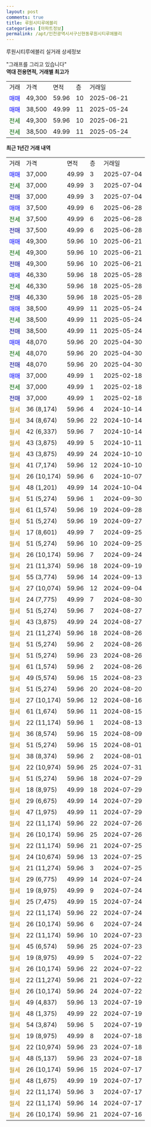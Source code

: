 ```yaml
---
layout: post
comments: true
title: 루원시티루에블리
categories: [아파트정보]
permalink: /apt/인천광역시서구신현동루원시티루에블리
---
```


루원시티루에블리 실거래 상세정보

<script type="text/javascript">
  google.charts.load('current', {'packages':['line', 'corechart']});
  google.charts.setOnLoadCallback(drawChart);

  function drawChart() {
    var data = new google.visualization.DataTable();
    data.addColumn('date', '거래일');
    data.addColumn('number', "매매");
    data.addColumn('number', "전세");
    data.addColumn('number', "전매");

    data.addRows([[new Date(Date.parse("2025-07-04")), 37000, null, null], [new Date(Date.parse("2025-07-04")), null, 37000, null], [new Date(Date.parse("2025-07-04")), null, null, 37000], [new Date(Date.parse("2025-06-28")), 37500, null, null], [new Date(Date.parse("2025-06-28")), null, 37500, null], [new Date(Date.parse("2025-06-28")), null, null, 37500], [new Date(Date.parse("2025-06-21")), 49300, null, null], [new Date(Date.parse("2025-06-21")), null, 49300, null], [new Date(Date.parse("2025-06-21")), null, null, 49300], [new Date(Date.parse("2025-05-28")), 46330, null, null], [new Date(Date.parse("2025-05-28")), null, 46330, null], [new Date(Date.parse("2025-05-28")), null, null, 46330], [new Date(Date.parse("2025-05-24")), 38500, null, null], [new Date(Date.parse("2025-05-24")), null, 38500, null], [new Date(Date.parse("2025-05-24")), null, null, 38500], [new Date(Date.parse("2025-04-30")), 48070, null, null], [new Date(Date.parse("2025-04-30")), null, 48070, null], [new Date(Date.parse("2025-04-30")), null, null, 48070], [new Date(Date.parse("2025-02-18")), 37000, null, null], [new Date(Date.parse("2025-02-18")), null, 37000, null], [new Date(Date.parse("2025-02-18")), null, null, 37000], [new Date(Date.parse("2024-10-14")), null, null, null], [new Date(Date.parse("2024-10-14")), null, null, null], [new Date(Date.parse("2024-10-14")), null, null, null], [new Date(Date.parse("2024-10-11")), null, null, null], [new Date(Date.parse("2024-10-10")), null, null, null], [new Date(Date.parse("2024-10-10")), null, null, null], [new Date(Date.parse("2024-10-07")), null, null, null], [new Date(Date.parse("2024-10-04")), null, null, null], [new Date(Date.parse("2024-09-30")), null, null, null], [new Date(Date.parse("2024-09-28")), null, null, null], [new Date(Date.parse("2024-09-27")), null, null, null], [new Date(Date.parse("2024-09-25")), null, null, null], [new Date(Date.parse("2024-09-25")), null, null, null], [new Date(Date.parse("2024-09-24")), null, null, null], [new Date(Date.parse("2024-09-19")), null, null, null], [new Date(Date.parse("2024-09-13")), null, null, null], [new Date(Date.parse("2024-09-04")), null, null, null], [new Date(Date.parse("2024-08-30")), null, null, null], [new Date(Date.parse("2024-08-27")), null, null, null], [new Date(Date.parse("2024-08-27")), null, null, null], [new Date(Date.parse("2024-08-26")), null, null, null], [new Date(Date.parse("2024-08-26")), null, null, null], [new Date(Date.parse("2024-08-26")), null, null, null], [new Date(Date.parse("2024-08-26")), null, null, null], [new Date(Date.parse("2024-08-23")), null, null, null], [new Date(Date.parse("2024-08-20")), null, null, null], [new Date(Date.parse("2024-08-16")), null, null, null], [new Date(Date.parse("2024-08-15")), null, null, null], [new Date(Date.parse("2024-08-13")), null, null, null], [new Date(Date.parse("2024-08-09")), null, null, null], [new Date(Date.parse("2024-08-01")), null, null, null], [new Date(Date.parse("2024-08-01")), null, null, null], [new Date(Date.parse("2024-07-31")), null, null, null], [new Date(Date.parse("2024-07-29")), null, null, null], [new Date(Date.parse("2024-07-29")), null, null, null], [new Date(Date.parse("2024-07-29")), null, null, null], [new Date(Date.parse("2024-07-29")), null, null, null], [new Date(Date.parse("2024-07-26")), null, null, null], [new Date(Date.parse("2024-07-26")), null, null, null], [new Date(Date.parse("2024-07-25")), null, null, null], [new Date(Date.parse("2024-07-25")), null, null, null], [new Date(Date.parse("2024-07-25")), null, null, null], [new Date(Date.parse("2024-07-24")), null, null, null], [new Date(Date.parse("2024-07-24")), null, null, null], [new Date(Date.parse("2024-07-24")), null, null, null], [new Date(Date.parse("2024-07-24")), null, null, null], [new Date(Date.parse("2024-07-24")), null, null, null], [new Date(Date.parse("2024-07-23")), null, null, null], [new Date(Date.parse("2024-07-23")), null, null, null], [new Date(Date.parse("2024-07-22")), null, null, null], [new Date(Date.parse("2024-07-22")), null, null, null], [new Date(Date.parse("2024-07-22")), null, null, null], [new Date(Date.parse("2024-07-22")), null, null, null], [new Date(Date.parse("2024-07-19")), null, null, null], [new Date(Date.parse("2024-07-19")), null, null, null], [new Date(Date.parse("2024-07-19")), null, null, null], [new Date(Date.parse("2024-07-18")), null, null, null], [new Date(Date.parse("2024-07-18")), null, null, null], [new Date(Date.parse("2024-07-18")), null, null, null], [new Date(Date.parse("2024-07-17")), null, null, null], [new Date(Date.parse("2024-07-17")), null, null, null], [new Date(Date.parse("2024-07-17")), null, null, null], [new Date(Date.parse("2024-07-17")), null, null, null], [new Date(Date.parse("2024-07-16")), null, null, null]]);

    var options = {
      hAxis: {
        format: 'yyyy/MM/dd'
      },    
      lineWidth: 0,
      pointsVisible: true,    
      title: '최근 1년간 유형별 실거래가 분포',
      legend: { position: 'bottom' }
    };

    var formatter = new google.visualization.NumberFormat({pattern:'###,###'} );
    formatter.format(data, 1);
    formatter.format(data, 2);
    
    setTimeout(function() {
        var chart = new google.visualization.LineChart(document.getElementById('columnchart_material'));
        chart.draw(data, (options));
        document.getElementById('loading').style.display = 'none';
    }, 200);
  }
</script>


<div id="loading" style="z-index:20; display: block; margin-left: 0px">"그래프를 그리고 있습니다"</div>
<div id="columnchart_material" style="width: 95%; margin-left: 0px; display: block"></div>
<!-- contents start -->
<b>역대 전용면적, 거래별 최고가</b>
<table class="sortable">
    <tr>
      <td>거래</td>
      <td>가격</td>
      <td>면적</td>
      <td>층</td>
      <td>거래일</td>
    </tr>
        <tr>
          <td><a style="color: blue">매매</a></td>
          <td>49,300</td>
          <td>59.96</td>
          <td>10</td>
          <td>2025-06-21</td>
        </tr>            <tr>
          <td><a style="color: blue">매매</a></td>
          <td>38,500</td>
          <td>49.99</td>
          <td>11</td>
          <td>2025-05-24</td>
        </tr>        
        <tr>
              <td><a style="color: darkgreen">전세</a></td>
              <td>49,300</td>
              <td>59.96</td>
              <td>10</td>
              <td>2025-06-21</td>
            </tr>            <tr>
              <td><a style="color: darkgreen">전세</a></td>
              <td>38,500</td>
              <td>49.99</td>
              <td>11</td>
              <td>2025-05-24</td>
            </tr>        
    
</table>

<b>최근 1년간 거래 내역</b>

<table class="sortable">
    <tr>
      <td>거래</td>
      <td>가격</td>
      <td>면적</td>
      <td>층</td>
      <td>거래일</td>
    </tr>
    <tr>
      <td><a style="color: blue">매매</a></td>
      <td>37,000</td>
      <td>49.99</td>
      <td>3</td>
      <td>2025-07-04</td>
    </tr>          <tr>
      <td><a style="color: darkgreen">전세</a></td>
      <td>37,000</td>
      <td>49.99</td>
      <td>3</td>
      <td>2025-07-04</td>
    </tr>          <tr>
      <td><a style="color: darkblue">전매</a></td>
      <td>37,000</td>
      <td>49.99</td>
      <td>3</td>
      <td>2025-07-04</td>
    </tr>          <tr>
      <td><a style="color: blue">매매</a></td>
      <td>37,500</td>
      <td>49.99</td>
      <td>6</td>
      <td>2025-06-28</td>
    </tr>          <tr>
      <td><a style="color: darkgreen">전세</a></td>
      <td>37,500</td>
      <td>49.99</td>
      <td>6</td>
      <td>2025-06-28</td>
    </tr>          <tr>
      <td><a style="color: darkblue">전매</a></td>
      <td>37,500</td>
      <td>49.99</td>
      <td>6</td>
      <td>2025-06-28</td>
    </tr>          <tr>
      <td><a style="color: blue">매매</a></td>
      <td>49,300</td>
      <td>59.96</td>
      <td>10</td>
      <td>2025-06-21</td>
    </tr>          <tr>
      <td><a style="color: darkgreen">전세</a></td>
      <td>49,300</td>
      <td>59.96</td>
      <td>10</td>
      <td>2025-06-21</td>
    </tr>          <tr>
      <td><a style="color: darkblue">전매</a></td>
      <td>49,300</td>
      <td>59.96</td>
      <td>10</td>
      <td>2025-06-21</td>
    </tr>          <tr>
      <td><a style="color: blue">매매</a></td>
      <td>46,330</td>
      <td>59.96</td>
      <td>18</td>
      <td>2025-05-28</td>
    </tr>          <tr>
      <td><a style="color: darkgreen">전세</a></td>
      <td>46,330</td>
      <td>59.96</td>
      <td>18</td>
      <td>2025-05-28</td>
    </tr>          <tr>
      <td><a style="color: darkblue">전매</a></td>
      <td>46,330</td>
      <td>59.96</td>
      <td>18</td>
      <td>2025-05-28</td>
    </tr>          <tr>
      <td><a style="color: blue">매매</a></td>
      <td>38,500</td>
      <td>49.99</td>
      <td>11</td>
      <td>2025-05-24</td>
    </tr>          <tr>
      <td><a style="color: darkgreen">전세</a></td>
      <td>38,500</td>
      <td>49.99</td>
      <td>11</td>
      <td>2025-05-24</td>
    </tr>          <tr>
      <td><a style="color: darkblue">전매</a></td>
      <td>38,500</td>
      <td>49.99</td>
      <td>11</td>
      <td>2025-05-24</td>
    </tr>          <tr>
      <td><a style="color: blue">매매</a></td>
      <td>48,070</td>
      <td>59.96</td>
      <td>20</td>
      <td>2025-04-30</td>
    </tr>          <tr>
      <td><a style="color: darkgreen">전세</a></td>
      <td>48,070</td>
      <td>59.96</td>
      <td>20</td>
      <td>2025-04-30</td>
    </tr>          <tr>
      <td><a style="color: darkblue">전매</a></td>
      <td>48,070</td>
      <td>59.96</td>
      <td>20</td>
      <td>2025-04-30</td>
    </tr>          <tr>
      <td><a style="color: blue">매매</a></td>
      <td>37,000</td>
      <td>49.99</td>
      <td>1</td>
      <td>2025-02-18</td>
    </tr>          <tr>
      <td><a style="color: darkgreen">전세</a></td>
      <td>37,000</td>
      <td>49.99</td>
      <td>1</td>
      <td>2025-02-18</td>
    </tr>          <tr>
      <td><a style="color: darkblue">전매</a></td>
      <td>37,000</td>
      <td>49.99</td>
      <td>1</td>
      <td>2025-02-18</td>
    </tr>          <tr>
      <td><a style="color: darkgoldenrod">월세</a></td>
      <td>36 (8,174)</td>
      <td>59.96</td>
      <td>4</td>
      <td>2024-10-14</td>
    </tr>          <tr>
      <td><a style="color: darkgoldenrod">월세</a></td>
      <td>34 (8,674)</td>
      <td>59.96</td>
      <td>22</td>
      <td>2024-10-14</td>
    </tr>          <tr>
      <td><a style="color: darkgoldenrod">월세</a></td>
      <td>42 (6,337)</td>
      <td>59.96</td>
      <td>7</td>
      <td>2024-10-14</td>
    </tr>          <tr>
      <td><a style="color: darkgoldenrod">월세</a></td>
      <td>43 (3,875)</td>
      <td>49.99</td>
      <td>5</td>
      <td>2024-10-11</td>
    </tr>          <tr>
      <td><a style="color: darkgoldenrod">월세</a></td>
      <td>43 (3,875)</td>
      <td>49.99</td>
      <td>24</td>
      <td>2024-10-10</td>
    </tr>          <tr>
      <td><a style="color: darkgoldenrod">월세</a></td>
      <td>41 (7,174)</td>
      <td>59.96</td>
      <td>12</td>
      <td>2024-10-10</td>
    </tr>          <tr>
      <td><a style="color: darkgoldenrod">월세</a></td>
      <td>26 (10,174)</td>
      <td>59.96</td>
      <td>6</td>
      <td>2024-10-07</td>
    </tr>          <tr>
      <td><a style="color: darkgoldenrod">월세</a></td>
      <td>48 (1,201)</td>
      <td>49.99</td>
      <td>14</td>
      <td>2024-10-04</td>
    </tr>          <tr>
      <td><a style="color: darkgoldenrod">월세</a></td>
      <td>51 (5,274)</td>
      <td>59.96</td>
      <td>1</td>
      <td>2024-09-30</td>
    </tr>          <tr>
      <td><a style="color: darkgoldenrod">월세</a></td>
      <td>61 (1,574)</td>
      <td>59.96</td>
      <td>19</td>
      <td>2024-09-28</td>
    </tr>          <tr>
      <td><a style="color: darkgoldenrod">월세</a></td>
      <td>51 (5,274)</td>
      <td>59.96</td>
      <td>19</td>
      <td>2024-09-27</td>
    </tr>          <tr>
      <td><a style="color: darkgoldenrod">월세</a></td>
      <td>17 (8,601)</td>
      <td>49.99</td>
      <td>7</td>
      <td>2024-09-25</td>
    </tr>          <tr>
      <td><a style="color: darkgoldenrod">월세</a></td>
      <td>51 (5,274)</td>
      <td>59.96</td>
      <td>10</td>
      <td>2024-09-25</td>
    </tr>          <tr>
      <td><a style="color: darkgoldenrod">월세</a></td>
      <td>26 (10,174)</td>
      <td>59.96</td>
      <td>7</td>
      <td>2024-09-24</td>
    </tr>          <tr>
      <td><a style="color: darkgoldenrod">월세</a></td>
      <td>21 (11,374)</td>
      <td>59.96</td>
      <td>18</td>
      <td>2024-09-19</td>
    </tr>          <tr>
      <td><a style="color: darkgoldenrod">월세</a></td>
      <td>55 (3,774)</td>
      <td>59.96</td>
      <td>14</td>
      <td>2024-09-13</td>
    </tr>          <tr>
      <td><a style="color: darkgoldenrod">월세</a></td>
      <td>27 (10,074)</td>
      <td>59.96</td>
      <td>12</td>
      <td>2024-09-04</td>
    </tr>          <tr>
      <td><a style="color: darkgoldenrod">월세</a></td>
      <td>24 (7,775)</td>
      <td>49.99</td>
      <td>7</td>
      <td>2024-08-30</td>
    </tr>          <tr>
      <td><a style="color: darkgoldenrod">월세</a></td>
      <td>51 (5,274)</td>
      <td>59.96</td>
      <td>7</td>
      <td>2024-08-27</td>
    </tr>          <tr>
      <td><a style="color: darkgoldenrod">월세</a></td>
      <td>43 (3,875)</td>
      <td>49.99</td>
      <td>24</td>
      <td>2024-08-27</td>
    </tr>          <tr>
      <td><a style="color: darkgoldenrod">월세</a></td>
      <td>21 (11,274)</td>
      <td>59.96</td>
      <td>18</td>
      <td>2024-08-26</td>
    </tr>          <tr>
      <td><a style="color: darkgoldenrod">월세</a></td>
      <td>51 (5,274)</td>
      <td>59.96</td>
      <td>2</td>
      <td>2024-08-26</td>
    </tr>          <tr>
      <td><a style="color: darkgoldenrod">월세</a></td>
      <td>51 (5,274)</td>
      <td>59.96</td>
      <td>23</td>
      <td>2024-08-26</td>
    </tr>          <tr>
      <td><a style="color: darkgoldenrod">월세</a></td>
      <td>61 (1,574)</td>
      <td>59.96</td>
      <td>2</td>
      <td>2024-08-26</td>
    </tr>          <tr>
      <td><a style="color: darkgoldenrod">월세</a></td>
      <td>49 (5,574)</td>
      <td>59.96</td>
      <td>15</td>
      <td>2024-08-23</td>
    </tr>          <tr>
      <td><a style="color: darkgoldenrod">월세</a></td>
      <td>51 (5,274)</td>
      <td>59.96</td>
      <td>20</td>
      <td>2024-08-20</td>
    </tr>          <tr>
      <td><a style="color: darkgoldenrod">월세</a></td>
      <td>27 (10,174)</td>
      <td>59.96</td>
      <td>12</td>
      <td>2024-08-16</td>
    </tr>          <tr>
      <td><a style="color: darkgoldenrod">월세</a></td>
      <td>61 (1,674)</td>
      <td>59.96</td>
      <td>11</td>
      <td>2024-08-15</td>
    </tr>          <tr>
      <td><a style="color: darkgoldenrod">월세</a></td>
      <td>22 (11,174)</td>
      <td>59.96</td>
      <td>1</td>
      <td>2024-08-13</td>
    </tr>          <tr>
      <td><a style="color: darkgoldenrod">월세</a></td>
      <td>36 (8,574)</td>
      <td>59.96</td>
      <td>15</td>
      <td>2024-08-09</td>
    </tr>          <tr>
      <td><a style="color: darkgoldenrod">월세</a></td>
      <td>51 (5,274)</td>
      <td>59.96</td>
      <td>15</td>
      <td>2024-08-01</td>
    </tr>          <tr>
      <td><a style="color: darkgoldenrod">월세</a></td>
      <td>38 (8,374)</td>
      <td>59.96</td>
      <td>2</td>
      <td>2024-08-01</td>
    </tr>          <tr>
      <td><a style="color: darkgoldenrod">월세</a></td>
      <td>22 (10,974)</td>
      <td>59.96</td>
      <td>25</td>
      <td>2024-07-31</td>
    </tr>          <tr>
      <td><a style="color: darkgoldenrod">월세</a></td>
      <td>51 (5,274)</td>
      <td>59.96</td>
      <td>18</td>
      <td>2024-07-29</td>
    </tr>          <tr>
      <td><a style="color: darkgoldenrod">월세</a></td>
      <td>18 (8,975)</td>
      <td>49.99</td>
      <td>18</td>
      <td>2024-07-29</td>
    </tr>          <tr>
      <td><a style="color: darkgoldenrod">월세</a></td>
      <td>29 (6,675)</td>
      <td>49.99</td>
      <td>14</td>
      <td>2024-07-29</td>
    </tr>          <tr>
      <td><a style="color: darkgoldenrod">월세</a></td>
      <td>47 (1,975)</td>
      <td>49.99</td>
      <td>11</td>
      <td>2024-07-29</td>
    </tr>          <tr>
      <td><a style="color: darkgoldenrod">월세</a></td>
      <td>22 (11,174)</td>
      <td>59.96</td>
      <td>22</td>
      <td>2024-07-26</td>
    </tr>          <tr>
      <td><a style="color: darkgoldenrod">월세</a></td>
      <td>26 (10,174)</td>
      <td>59.96</td>
      <td>25</td>
      <td>2024-07-26</td>
    </tr>          <tr>
      <td><a style="color: darkgoldenrod">월세</a></td>
      <td>22 (11,174)</td>
      <td>59.96</td>
      <td>21</td>
      <td>2024-07-25</td>
    </tr>          <tr>
      <td><a style="color: darkgoldenrod">월세</a></td>
      <td>24 (10,674)</td>
      <td>59.96</td>
      <td>13</td>
      <td>2024-07-25</td>
    </tr>          <tr>
      <td><a style="color: darkgoldenrod">월세</a></td>
      <td>21 (11,274)</td>
      <td>59.96</td>
      <td>3</td>
      <td>2024-07-25</td>
    </tr>          <tr>
      <td><a style="color: darkgoldenrod">월세</a></td>
      <td>29 (6,775)</td>
      <td>49.99</td>
      <td>14</td>
      <td>2024-07-24</td>
    </tr>          <tr>
      <td><a style="color: darkgoldenrod">월세</a></td>
      <td>19 (8,975)</td>
      <td>49.99</td>
      <td>9</td>
      <td>2024-07-24</td>
    </tr>          <tr>
      <td><a style="color: darkgoldenrod">월세</a></td>
      <td>25 (7,475)</td>
      <td>49.99</td>
      <td>15</td>
      <td>2024-07-24</td>
    </tr>          <tr>
      <td><a style="color: darkgoldenrod">월세</a></td>
      <td>22 (11,174)</td>
      <td>59.96</td>
      <td>22</td>
      <td>2024-07-24</td>
    </tr>          <tr>
      <td><a style="color: darkgoldenrod">월세</a></td>
      <td>26 (10,174)</td>
      <td>59.96</td>
      <td>6</td>
      <td>2024-07-24</td>
    </tr>          <tr>
      <td><a style="color: darkgoldenrod">월세</a></td>
      <td>22 (11,174)</td>
      <td>59.96</td>
      <td>10</td>
      <td>2024-07-23</td>
    </tr>          <tr>
      <td><a style="color: darkgoldenrod">월세</a></td>
      <td>45 (6,574)</td>
      <td>59.96</td>
      <td>25</td>
      <td>2024-07-23</td>
    </tr>          <tr>
      <td><a style="color: darkgoldenrod">월세</a></td>
      <td>19 (8,975)</td>
      <td>49.99</td>
      <td>5</td>
      <td>2024-07-22</td>
    </tr>          <tr>
      <td><a style="color: darkgoldenrod">월세</a></td>
      <td>26 (10,174)</td>
      <td>59.96</td>
      <td>22</td>
      <td>2024-07-22</td>
    </tr>          <tr>
      <td><a style="color: darkgoldenrod">월세</a></td>
      <td>22 (11,274)</td>
      <td>59.96</td>
      <td>21</td>
      <td>2024-07-22</td>
    </tr>          <tr>
      <td><a style="color: darkgoldenrod">월세</a></td>
      <td>26 (10,174)</td>
      <td>59.96</td>
      <td>24</td>
      <td>2024-07-22</td>
    </tr>          <tr>
      <td><a style="color: darkgoldenrod">월세</a></td>
      <td>49 (4,837)</td>
      <td>59.96</td>
      <td>13</td>
      <td>2024-07-19</td>
    </tr>          <tr>
      <td><a style="color: darkgoldenrod">월세</a></td>
      <td>48 (1,375)</td>
      <td>49.99</td>
      <td>22</td>
      <td>2024-07-19</td>
    </tr>          <tr>
      <td><a style="color: darkgoldenrod">월세</a></td>
      <td>54 (3,874)</td>
      <td>59.96</td>
      <td>5</td>
      <td>2024-07-19</td>
    </tr>          <tr>
      <td><a style="color: darkgoldenrod">월세</a></td>
      <td>19 (8,975)</td>
      <td>49.99</td>
      <td>8</td>
      <td>2024-07-18</td>
    </tr>          <tr>
      <td><a style="color: darkgoldenrod">월세</a></td>
      <td>22 (10,974)</td>
      <td>59.96</td>
      <td>23</td>
      <td>2024-07-18</td>
    </tr>          <tr>
      <td><a style="color: darkgoldenrod">월세</a></td>
      <td>48 (5,137)</td>
      <td>59.96</td>
      <td>23</td>
      <td>2024-07-18</td>
    </tr>          <tr>
      <td><a style="color: darkgoldenrod">월세</a></td>
      <td>26 (10,174)</td>
      <td>59.96</td>
      <td>15</td>
      <td>2024-07-17</td>
    </tr>          <tr>
      <td><a style="color: darkgoldenrod">월세</a></td>
      <td>48 (1,675)</td>
      <td>49.99</td>
      <td>19</td>
      <td>2024-07-17</td>
    </tr>          <tr>
      <td><a style="color: darkgoldenrod">월세</a></td>
      <td>22 (11,174)</td>
      <td>59.96</td>
      <td>3</td>
      <td>2024-07-17</td>
    </tr>          <tr>
      <td><a style="color: darkgoldenrod">월세</a></td>
      <td>22 (11,174)</td>
      <td>59.96</td>
      <td>14</td>
      <td>2024-07-17</td>
    </tr>          <tr>
      <td><a style="color: darkgoldenrod">월세</a></td>
      <td>26 (10,174)</td>
      <td>59.96</td>
      <td>21</td>
      <td>2024-07-16</td>
    </tr>      </table>
<!-- contents end -->    

